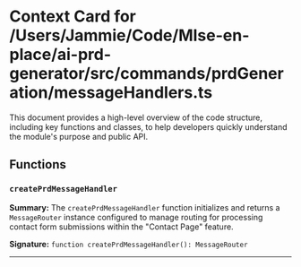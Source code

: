 # Context Card for /Users/Jammie/Code/MIse-en-place/ai-prd-generator/src/commands/prdGeneration/messageHandlers.ts

This document provides a high-level overview of the code structure, including key functions and classes, to help developers quickly understand the module's purpose and public API.

## Functions

### `createPrdMessageHandler`

**Summary:** The `createPrdMessageHandler` function initializes and returns a `MessageRouter` instance configured to manage routing for processing contact form submissions within the "Contact Page" feature.

**Signature:** `function createPrdMessageHandler(): MessageRouter`

---
